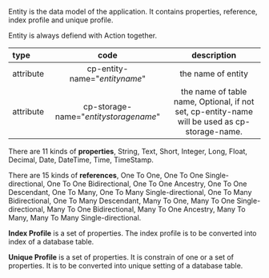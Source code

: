 Entity is the data model of the application. It contains properties, reference, index profile and unique profile.

Entity is always defiend with Action together.

|type|code|description|
|:------|:-------:|:-------:|
|attribute|cp-entity-name="_entityname_"|the name of entity|
|attribute|cp-storage-name="_entitystoragename_"|the name of table name, Optional, if not set, cp-entity-name will be used as cp-storage-name.|

There are 11 kinds of __properties__, String, Text, Short, Integer, Long, Float, Decimal, Date, DateTime, Time, TimeStamp.

There are 15 kinds of __references__, One To One, One To One Single-directional, One To One Bidirectional, One To One Ancestry, One To One Descendant, One To Many, One To Many Single-directional, One To Many Bidirectional, One To Many Descendant, Many To One, Many To One Single-directional, Many To One Bidirectional, Many To One Ancestry, Many To Many, Many To Many Single-directional.

__Index Profile__ is a set of properties. The index profile is to be converted into index of a database table.

__Unique Profile__ is a set of properties. It is constrain of one or a set of properties. It is to be converted into unique setting of a database table.
